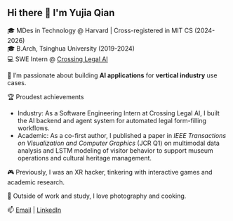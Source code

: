 ## Hi there 👋 I'm Yujia Qian

🎓 MDes in Technology @ Harvard | Cross-registered in MIT CS (2024-2026)  
🎓 B.Arch, Tsinghua University (2019-2024)  
💻 SWE Intern @ [Crossing Legal AI](https://github.com/skip-hp)

🚀 I’m passionate about building **AI applications** for **vertical industry** use cases.  

🏆 Proudest achievements
- Industry: As a Software Engineering Intern at Crossing Legal AI, I built the AI backend and agent system for automated legal form-filling workflows.
- Academic: As a co-first author, I published a paper in _IEEE Transactions on Visualization and Computer Graphics_ (JCR Q1) on multimodal data analysis and LSTM modeling of visitor behavior to support museum operations and cultural heritage management.

🎮 Previously, I was an XR hacker, tinkering with interactive games and academic research.  

📸 Outside of work and study, I love photography and cooking.

📫 [Email](mailto:yjqian19@gmail.com) | [LinkedIn](https://www.linkedin.com/in/yujia-qian-054a39269/)


<!--
**Justin-Qian/Justin-Qian** is a ✨ _special_ ✨ repository because its `README.md` (this file) appears on your GitHub profile.

Here are some ideas to get you started:

- 🔭 I’m currently working on ...
- 🌱 I’m currently learning ...
- 👯 I’m looking to collaborate on ...
- 🤔 I’m looking for help with ...
- 💬 Ask me about ...
- 📫 How to reach me: ...
- 😄 Pronouns: ...
- ⚡ Fun fact: ...
-->
